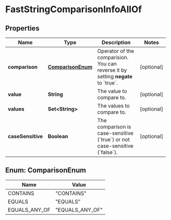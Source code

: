 

# FastStringComparisonInfoAllOf


## Properties

| Name | Type | Description | Notes |
|------------ | ------------- | ------------- | -------------|
|**comparison** | [**ComparisonEnum**](#ComparisonEnum) | Operator of the comparision. You can reverse it by setting **negate** to &#x60;true&#x60;. |  [optional] |
|**value** | **String** | The value to compare to. |  [optional] |
|**values** | **Set&lt;String&gt;** | The values to compare to. |  [optional] |
|**caseSensitive** | **Boolean** | The comparison is case-sensitive (&#x60;true&#x60;) or not case-sensitive (&#x60;false&#x60;). |  [optional] |



## Enum: ComparisonEnum

| Name | Value |
|---- | -----|
| CONTAINS | &quot;CONTAINS&quot; |
| EQUALS | &quot;EQUALS&quot; |
| EQUALS_ANY_OF | &quot;EQUALS_ANY_OF&quot; |



